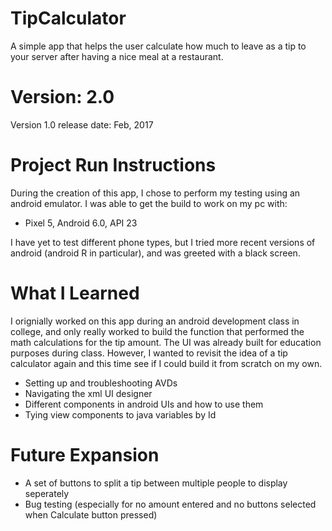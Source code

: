 # TipCalculator
A simple app that helps the user calculate how much to leave as a tip to your server after having a nice meal at a restaurant.

# Version: 2.0
Version 1.0 release date: Feb, 2017

# Project Run Instructions

During the creation of this app, I chose to perform my testing using an android emulator. I was able to get the build to work on my pc with:
- Pixel 5, Android 6.0, API 23

I have yet to test different phone types, but I tried more recent versions of android (android R in particular), and was greeted with a black screen.

# What I Learned
I orignially worked on this app during an android development class in college, and only really worked to build the function that
performed the math calculations for the tip amount. The UI was already built for education purposes during class. However, I wanted to
revisit the idea of a tip calculator again and this time see if I could build it from scratch on my own.

- Setting up and troubleshooting AVDs
- Navigating the xml UI designer
- Different components in android UIs and how to use them
- Tying view components to java variables by Id

# Future Expansion
- A set of buttons to split a tip between multiple people to display seperately
- Bug testing (especially for no amount entered and no buttons selected when Calculate button pressed)
